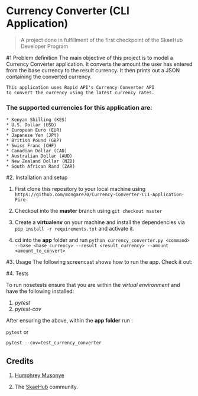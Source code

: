 # Currency Converter (CLI Application)
>A project done in fulfillment of the first checkpoint of the SkaeHub Developer Program

#1 Problem definition
    The main objective of this project is to model a Currency Converter application. 
    It converts the amount the user has entered from the base currency to the result currency.
    It then prints out a JSON containing the converted currency.
 
    This application uses Rapid API's Currency Converter API 
    to convert the currency using the latest currency rates.
  
### The supported currencies for this application are:
    * Kenyan Shilling (KES)
    * U.S. Dollar (USD)
    * European Euro (EUR)
    * Japanese Yen (JPY)
    * British Pound (GBP)
    * Swiss Franc (CHF)
    * Canadian Dollar (CAD)
    * Australian Dollar (AUD)
    * New Zealand Dollar (NZD)
    * South African Rand (ZAR)

  #2. Installation and setup

  1. First clone this repository to your local machine using `https://github.com/mongare70/Currency-Converter-CLI-Application-Fire-`

  2. Checkout into the **master** branch using `git checkout master`

  3. Create a **virtualenv** on your machine and install the dependencies via `pip install -r requirements.txt` and activate it.

  4. cd into the **app** folder and run `python currency_converter.py <command> --base <base_currency> --result <result_currency> --amount <amount_to_convert>`

  #3. Usage
  The following screencast shows how to run the app. Check it out:



   #4. Tests

   To run nosetests ensure that you are within the *virtual environment* and have the following installed:

   1. *pytest*
   2. *pytest-cov*

   After ensuring the above, within the **app folder** run :

   `pytest` or

   `pytest --cov=test_currency_converter`

## Credits

   1. [Humphrey Musonye](https://github.com/hmusonye)

   2. The [SkaeHub](https://skaehub.com/) community.
  
